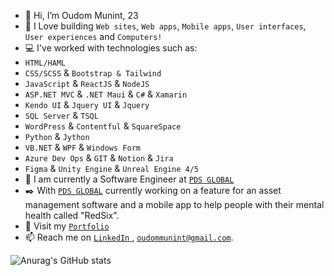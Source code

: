 - 👋 Hi, I’m Oudom Munint, 23
- 💖 I Love building `Web sites`, `Web apps`, `Mobile apps`, `User interfaces`, `User experiences` and `Computers!`
- 💻 I've worked with technologies such as:
- `HTML/HAML`
- `CSS/SCSS` & `Bootstrap & Tailwind`
- `JavaScript` & `ReactJS` & `NodeJS`
- `ASP.NET MVC` & `.NET Maui` & `C#` & `Xamarin`
- `Kendo UI` & `Jquery UI` & `Jquery`
- `SQL Server` & `TSQL`
- `WordPress` & `Contentful` & `SquareSpace`
- `Python` & `Jython`
- `VB.NET` & `WPF` & `Windows Form`
- `Azure Dev Ops` & `GIT` & `Notion` & `Jira`
- `Figma` & `Unity Engine` & `Unreal Engine 4/5`
- 👷 I am currently a Software Engineer at <a href="https://www.pdsglobal.com/">`PDS GLOBAL`</a>
- ✒️ With <a href="https://www.pdsglobal.com/">`PDS GLOBAL`</a> currently working on a feature for an asset management software and a mobile app to help people with        their mental health called "RedSix".
- 👀 Visit my [`Portfolio`](https://oudommunint.netlify.app/)
- 📫 Reach me on <a href="https://www.linkedin.com/in/oudom-munint/"> `LinkedIn` </a>, <a href="mailto:oudommunint@gmail.com">`oudommunint@gmail.com`</a>.

![Anurag's GitHub stats](https://github-readme-stats.vercel.app/api?username=OudomMunint&count_private=true&show_icons=true&theme=radical)
